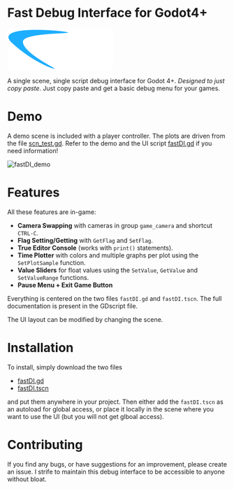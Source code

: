 # Fast Debug Interface for Godot4+

![fastDI](/fastDI.png)

A single scene, single script debug interface for Godot 4+. *Designed to just copy paste*. Just copy paste and get a basic debug menu for your games.

# Demo

A demo scene is included with a player controller. The plots are driven from the file [scn_test.gd](/scn_test.gd). Refer to the demo and the UI script [fastDI.gd](/fastDI/fastDI.gd) if you need information!

![fastDI_demo](/demo.gif)

# Features

All these features are in-game:
- **Camera Swapping** with cameras in group `game_camera` and shortcut `CTRL-C`.
- **Flag Setting/Getting** with `GetFlag` and `SetFlag`.
- **True Editor Console** (works with `print()` statements).
- **Time Plotter** with colors and multiple graphs per plot using the `SetPlotSample` function.
- **Value Sliders** for float values using the `SetValue`, `GetValue` and `SetValueRange` functions.
- **Pause Menu + Exit Game Button**

Everything is centered on the two files `fastDI.gd` and `fastDI.tscn`. The
full documentation is present in the GDscript file.

The UI layout can be modified by changing the scene.

# Installation

To install, simply download the two files
- [fastDI.gd](/fastDI/fastDI.gd)
- [fastDI.tscn](/fastDI/fastDI.tscn)

and put them anywhere in your project. Then either add the `fastDI.tscn` as an autoload for global access,
or place it locally in the scene where you want to use the UI (but you will not get glboal access).

# Contributing

If you find any bugs, or have suggestions for an improvement, please create an issue. I strife to maintain this debug interface to be accessible to anyone without bloat.